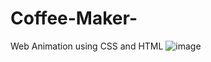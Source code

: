 # Coffee-Maker-
Web Animation using CSS and HTML
![image](https://user-images.githubusercontent.com/95290641/230735602-cdcd5f05-f496-4b44-9699-7ed5f9ce93d5.png)
